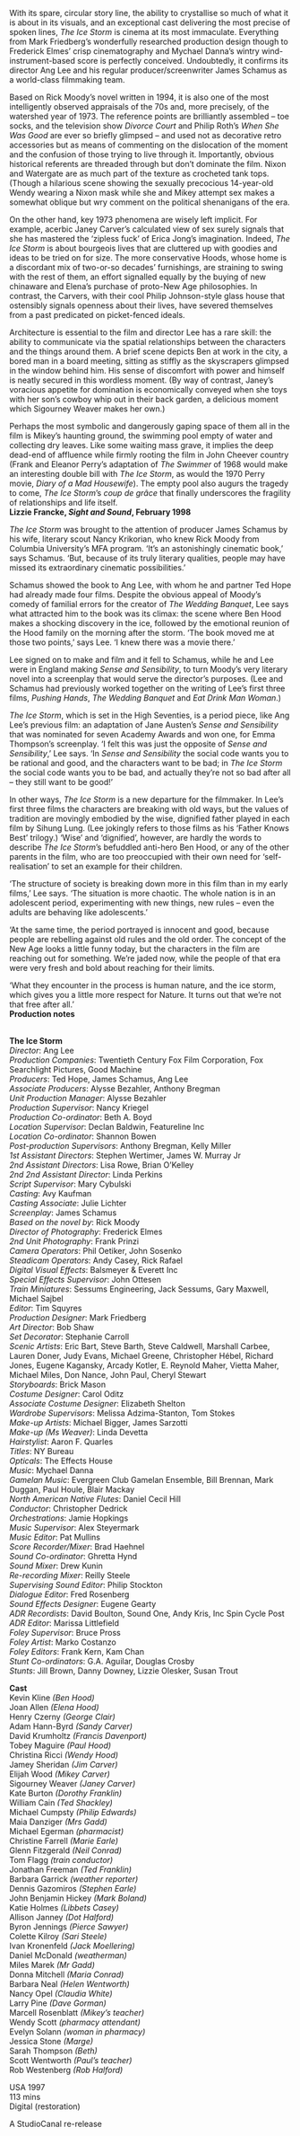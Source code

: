 
With its spare, circular story line, the ability to crystallise so much of what it is about in its visuals, and an exceptional cast delivering the most precise of spoken lines, _The Ice Storm_ is cinema at its most immaculate. Everything from Mark Friedberg’s wonderfully researched production design though to Frederick Elmes’ crisp cinematography and Mychael Danna’s wintry wind-instrument-based score is perfectly conceived. Undoubtedly, it confirms its director Ang Lee and his regular producer/screenwriter James Schamus as a world-class filmmaking team.

Based on Rick Moody’s novel written in 1994, it is also one of the most intelligently observed appraisals of the 70s and, more precisely, of the watershed year of 1973. The reference points are brilliantly assembled – toe socks, and the television show _Divorce Court_ and Philip Roth’s _When She Was Good_ are ever so briefly glimpsed – and used not as decorative retro accessories but as means of commenting on the dislocation of the moment and the confusion of those trying to live through it. Importantly, obvious historical referents are threaded through but don’t dominate the film. Nixon and Watergate are as much part of the texture as crocheted tank tops. (Though a hilarious scene showing the sexually precocious 14-year-old Wendy wearing a Nixon mask while she and Mikey attempt sex makes a somewhat oblique but wry comment on the political shenanigans of the era.

On the other hand, key 1973 phenomena are wisely left implicit. For example, acerbic Janey Carver’s calculated view of sex surely signals that she has mastered the ‘zipless fuck’ of Erica Jong’s imagination. Indeed, _The Ice Storm_ is about bourgeois lives that are cluttered up with goodies and ideas to be tried on for size. The more conservative Hoods, whose home is a discordant mix of two-or-so decades’ furnishings, are straining to swing with the rest of them, an effort signalled equally by the buying of new chinaware and Elena’s purchase of proto-New Age philosophies. In contrast, the Carvers, with their cool Philip Johnson-style glass house that ostensibly signals openness about their lives, have severed themselves from a past predicated on picket-fenced ideals.

Architecture is essential to the film and director Lee has a rare skill: the ability to communicate via the spatial relationships between the characters and the things around them. A brief scene depicts Ben at work in the city, a bored man in a board meeting, sitting as stiffly as the skyscrapers glimpsed in the window behind him. His sense of discomfort with power and himself is neatly secured in this wordless moment. (By way of contrast, Janey’s voracious appetite for domination is economically conveyed when she toys with her son’s cowboy whip out in their back garden, a delicious moment which Sigourney Weaver makes her own.)

Perhaps the most symbolic and dangerously gaping space of them all in the film is Mikey’s haunting ground, the swimming pool empty of water and collecting dry leaves. Like some waiting mass grave, it implies the deep dead-end of affluence while firmly rooting the film in John Cheever country (Frank and Eleanor Perry’s adaptation of _The Swimmer_ of 1968 would make an interesting double bill with _The Ice Storm_, as would the 1970 Perry movie, _Diary of a Mad Housewife_). The empty pool also augurs the tragedy to come, _The Ice Storm_’s _coup de grâce_ that finally underscores the fragility of relationships and life itself.  
**Lizzie Francke, _Sight and Sound_, February 1998**

_The Ice Storm_ was brought to the attention of producer James Schamus by his wife, literary scout Nancy Krikorian, who knew Rick Moody from Columbia University’s MFA program. ‘It’s an astonishingly cinematic book,’ says Schamus. ‘But, because of its truly literary qualities, people may have missed its extraordinary cinematic possibilities.’

Schamus showed the book to Ang Lee, with whom he and partner Ted Hope had already made four films. Despite the obvious appeal of Moody’s comedy of familial errors for the creator of _The Wedding Banquet_, Lee says what attracted him to the book was its climax: the scene where Ben Hood makes a shocking discovery in the ice, followed by the emotional reunion of the Hood family on the morning after the storm. ‘The book moved me at those two points,’ says Lee. ‘I knew there was a movie there.’

Lee signed on to make and film and it fell to Schamus, while he and Lee were in England making _Sense and Sensibility_, to turn Moody’s very literary novel into a screenplay that would serve the director’s purposes. (Lee and Schamus had previously worked together on the writing of Lee’s first three films, _Pushing Hands_, _The Wedding Banquet_ and _Eat Drink Man Woman_.)

_The Ice Storm_, which is set in the High Seventies, is a period piece, like Ang Lee’s previous film: an adaptation of Jane Austen’s _Sense and Sensibility_ that was nominated for seven Academy Awards and won one, for Emma Thompson’s screenplay. ‘I felt this was just the opposite of _Sense and Sensibility_,’ Lee says. ‘In _Sense and Sensibility_ the social code wants you to be rational and good, and the characters want to be bad; in _The Ice Storm_ the social code wants you to be bad, and actually they’re not so bad after all – they still want to be good!’

In other ways, _The Ice Storm_ is a new departure for the filmmaker. In Lee’s first three films the characters are breaking with old ways, but the values of tradition are movingly embodied by the wise, dignified father played in each film by Sihung Lung. (Lee jokingly refers to those films as his ‘Father Knows Best’ trilogy.) ‘Wise’ and ‘dignified’, however, are hardly the words to describe _The Ice Storm_’s befuddled anti-hero Ben Hood, or any of the other parents in the film, who are too preoccupied with their own need for ‘self-realisation’ to set an example for their children.

‘The structure of society is breaking down more in this film than in my early films,’ Lee says. ‘The situation is more chaotic. The whole nation is in an adolescent period, experimenting with new things, new rules – even the adults are behaving like adolescents.’

‘At the same time, the period portrayed is innocent and good, because people are rebelling against old rules and the old order. The concept of the New Age looks a little funny today, but the characters in the film are reaching out for something. We’re jaded now, while the people of that era were very fresh and bold about reaching for their limits.

‘What they encounter in the process is human nature, and the ice storm, which gives you a little more respect for Nature. It turns out that we’re not that free after all.’  
**Production notes**
<br><br>

**The Ice Storm**  
_Director_: Ang Lee  
_Production Companies_:  Twentieth Century Fox Film Corporation,  Fox Searchlight Pictures, Good Machine  
_Producers_: Ted Hope, James Schamus, Ang Lee  
_Associate Producers_: Alysse Bezahler,  Anthony Bregman  
_Unit Production Manager_: Alysse Bezahler  
_Production Supervisor_: Nancy Kriegel  
_Production Co-ordinator_: Beth A. Boyd  
_Location Supervisor_: Declan Baldwin,  Featureline Inc  
_Location Co-ordinator_: Shannon Bowen  
_Post-production Supervisors_: Anthony Bregman, Kelly Miller  
_1st Assistant Directors_: Stephen Wertimer,  James W. Murray Jr  
_2nd Assistant Directors_: Lisa Rowe, Brian O’Kelley  
_2nd 2nd Assistant Director_: Linda Perkins  
_Script Supervisor_: Mary Cybulski  
_Casting_: Avy Kaufman  
_Casting Associate_: Julie Lichter  
_Screenplay_: James Schamus  
_Based on the novel by_: Rick Moody  
_Director of Photography_: Frederick Elmes  
_2nd Unit Photography_: Frank Prinzi  
_Camera Operators_: Phil Oetiker, John Sosenko  
_Steadicam Operators_: Andy Casey, Rick Rafael  
_Digital Visual Effects_: Balsmeyer & Everett Inc  
_Special Effects Supervisor_: John Ottesen  
_Train Miniatures_: Sessums Engineering,  Jack Sessums, Gary Maxwell, Michael Sajbel  
_Editor_: Tim Squyres  
_Production Designer_: Mark Friedberg  
_Art Director_: Bob Shaw  
_Set Decorator_: Stephanie Carroll  
_Scenic Artists_: Eric Bart, Steve Barth, Steve Caldwell, Marshall Carbee, Lauren Doner, Judy Evans, Michael Greene, Christopher Hébel, Richard Jones, Eugene Kagansky, Arcady Kotler, E. Reynold Maher, Vietta Maher, Michael Miles, Don Nance, John Paul, Cheryl Stewart  
_Storyboards_: Brick Mason  
_Costume Designer_: Carol Oditz  
_Associate Costume Designer_: Elizabeth Shelton  
_Wardrobe Supervisors_: Melissa Adzima-Stanton, Tom Stokes  
_Make-up Artists_: Michael Bigger, James Sarzotti  
_Make-up (Ms Weaver)_: Linda Devetta  
_Hairstylist_: Aaron F. Quarles  
_Titles_: NY Bureau  
_Opticals_: The Effects House  
_Music_: Mychael Danna  
_Gamelan Music_: Evergreen Club Gamelan Ensemble, Bill Brennan, Mark Duggan, Paul Houle, Blair Mackay  
_North American Native Flutes_: Daniel Cecil Hill  
_Conductor_: Christopher Dedrick  
_Orchestrations_: Jamie Hopkings  
_Music Supervisor_: Alex Steyermark  
_Music Editor_: Pat Mullins  
_Score Recorder/Mixer_: Brad Haehnel  
_Sound Co-ordinator_: Ghretta Hynd  
_Sound Mixer_: Drew Kunin  
_Re-recording Mixer_: Reilly Steele  
_Supervising Sound Editor_: Philip Stockton  
_Dialogue Editor_: Fred Rosenberg  
_Sound Effects Designer_: Eugene Gearty  
_ADR Recordists_: David Boulton, Sound One,  Andy Kris, Inc Spin Cycle Post  
_ADR Editor_: Marissa Littlefield  
_Foley Supervisor_: Bruce Pross  
_Foley Artist_: Marko Costanzo  
_Foley Editors_: Frank Kern, Kam Chan  
_Stunt Co-ordinators_: G.A. Aguilar, Douglas Crosby  
_Stunts_: Jill Brown, Danny Downey, Lizzie Olesker, Susan Trout

**Cast**  
Kevin Kline _(Ben Hood)_  
Joan Allen _(Elena Hood)_  
Henry Czerny _(George Clair)_  
Adam Hann-Byrd _(Sandy Carver)_  
David Krumholtz _(Francis Davenport)_  
Tobey Maguire _(Paul Hood)_  
Christina Ricci _(Wendy Hood)_  
Jamey Sheridan _(Jim Carver)_  
Elijah Wood _(Mikey Carver)_  
Sigourney Weaver _(Janey Carver)_  
Kate Burton _(Dorothy Franklin)_  
William Cain _(Ted Shackley)_  
Michael Cumpsty _(Philip Edwards)_  
Maia Danziger _(Mrs Gadd)_  
Michael Egerman _(pharmacist)_  
Christine Farrell _(Marie Earle)_  
Glenn Fitzgerald _(Neil Conrad)_  
Tom Flagg _(train conductor)_  
Jonathan Freeman _(Ted Franklin)_  
Barbara Garrick _(weather reporter)_  
Dennis Gazomiros _(Stephen Earle)_  
John Benjamin Hickey _(Mark Boland)_  
Katie Holmes _(Libbets Casey)_  
Allison Janney _(Dot Halford)_  
Byron Jennings _(Pierce Sawyer)_  
Colette Kilroy _(Sari Steele)_  
Ivan Kronenfeld _(Jack Moellering)_  
Daniel McDonald _(weatherman)_  
Miles Marek _(Mr Gadd)_  
Donna Mitchell _(Maria Conrad)_  
Barbara Neal _(Helen Wentworth)_  
Nancy Opel _(Claudia White)_  
Larry Pine _(Dave Gorman)_  
Marcell Rosenblatt _(Mikey’s teacher)_  
Wendy Scott _(pharmacy attendant)_  
Evelyn Solann _(woman in pharmacy)_  
Jessica Stone _(Marge)_  
Sarah Thompson _(Beth)_  
Scott Wentworth _(Paul’s teacher)_  
Rob Westenberg _(Rob Halford)_

USA 1997  
113 mins  
Digital (restoration)

A StudioCanal re-release
<br><br>
<!--stackedit_data:
eyJoaXN0b3J5IjpbMjEzNDk2NDE4OF19
-->